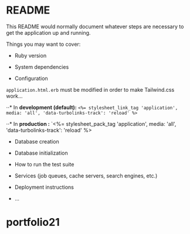 # README

This README would normally document whatever steps are necessary to get the
application up and running.

Things you may want to cover:

* Ruby version

* System dependencies

* Configuration

`application.html.erb` must be modified in order to make Tailwind.css work...

⋅⋅* In __development (default):__ `<%= stylesheet_link_tag 'application', media: 'all', 'data-turbolinks-track': 'reload' %>`

⋅⋅* In __production :__ `<%= stylesheet_pack_tag 'application', media: 'all', 'data-turbolinks-track': 'reload' %>


* Database creation

* Database initialization

* How to run the test suite

* Services (job queues, cache servers, search engines, etc.)

* Deployment instructions

* ...
# portfolio21
